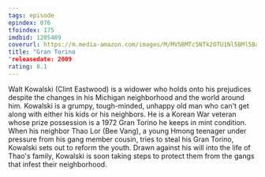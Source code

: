 ```yaml
---
tags: episode
epindex: 076
tfoindex: 175
imdbid: 1205489
coverurl: https://m.media-amazon.com/images/M/MV5BMTc5NTk2OTU1Nl5BMl5BanBnXkFtZTcwMDc3NjAwMg@@._V1_SY300_CR0,0,202,300_.jpg
title: "Gran Torino
"releasedate: 2009
rating: 8.1
---
```


Walt Kowalski (Clint Eastwood) is a widower who holds onto his prejudices despite the changes in his Michigan neighborhood and the world around him. Kowalski is a grumpy, tough-minded, unhappy old man who can't get along with either his kids or his neighbors. He is a Korean War veteran whose prize possession is a 1972 Gran Torino he keeps in mint condition. When his neighbor Thao Lor (Bee Vang), a young Hmong teenager under pressure from his gang member cousin, tries to steal his Gran Torino, Kowalski sets out to reform the youth. Drawn against his will into the life of Thao's family, Kowalski is soon taking steps to protect them from the gangs that infest their neighborhood.